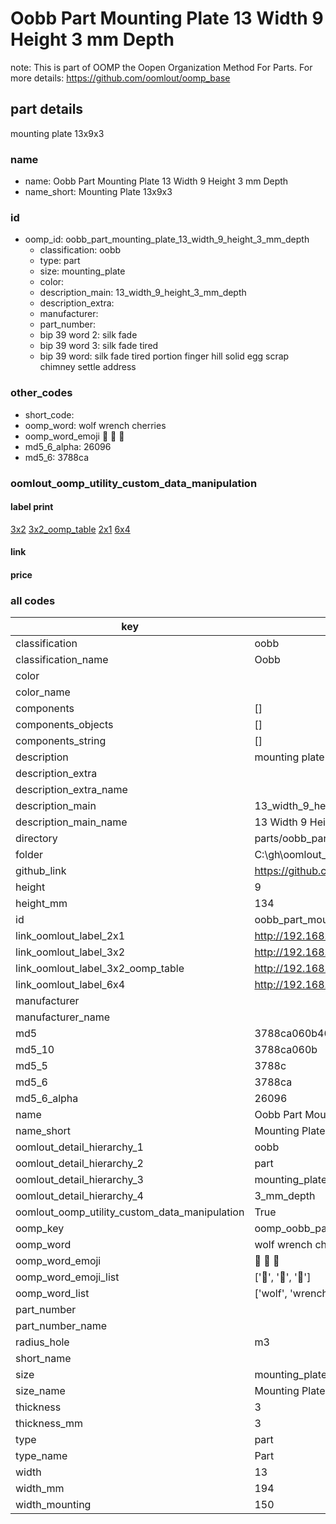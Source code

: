 # Oobb Part Mounting Plate 13 Width 9 Height 3 mm Depth  

note: This is part of OOMP the Oopen Organization Method For Parts. For more details: https://github.com/oomlout/oomp_base

##  part details
  



mounting plate 13x9x3



### name
* name: Oobb Part Mounting Plate 13 Width 9 Height 3 mm Depth
* name_short: Mounting Plate 13x9x3 
### id
* oomp_id: oobb_part_mounting_plate_13_width_9_height_3_mm_depth
  * classification: oobb
  * type: part
  * size: mounting_plate
  * color: 
  * description_main: 13_width_9_height_3_mm_depth
  * description_extra: 
  * manufacturer: 
  * part_number: 
  * bip 39 word 2: silk fade
  * bip 39 word 3: silk fade tired
  * bip 39 word: silk fade tired portion finger hill solid egg scrap chimney settle address

### other_codes
* short_code: 
* oomp_word: wolf wrench cherries
* oomp_word_emoji :wolf: :wrench: :cherries:
* md5_6_alpha: 26096
* md5_6: 3788ca






### oomlout_oomp_utility_custom_data_manipulation
#### label print
[3x2](http://192.168.1.245:1112/?label=oomp%2026096)
[3x2_oomp_table](http://192.168.1.108:1112/?label=oomp%2026096)
[2x1](http://192.168.1.242:1112/?label=oomp%2026096)
[6x4](http://192.168.1.55:1112/?label=oomp%2026096)    

#### link

                              

#### price







### all codes 
| key | value |  
| --- | --- |  
| classification | oobb |  
| classification_name | Oobb |  
| color |  |  
| color_name |  |  
| components | [] |  
| components_objects | [] |  
| components_string | [] |  
| description | mounting plate 13x9x3 |  
| description_extra |  |  
| description_extra_name |  |  
| description_main | 13_width_9_height_3_mm_depth |  
| description_main_name | 13 Width 9 Height 3 mm Depth |  
| directory | parts/oobb_part_mounting_plate_13_width_9_height_3_mm_depth |  
| folder | C:\gh\oomlout_oobb_version_4_generated_parts\things\oobb_part_mounting_plate_13_width_9_height_3_mm_depth |  
| github_link | https://github.com/oomlout/oomlout_oomp_part_src/tree/main/parts/oobb_part_mounting_plate_13_width_9_height_3_mm_depth |  
| height | 9 |  
| height_mm | 134 |  
| id | oobb_part_mounting_plate_13_width_9_height_3_mm_depth |  
| link_oomlout_label_2x1 | http://192.168.1.242:1112/?label=oomp%2026096 |  
| link_oomlout_label_3x2 | http://192.168.1.245:1112/?label=oomp%2026096 |  
| link_oomlout_label_3x2_oomp_table | http://192.168.1.108:1112/?label=oomp%2026096 |  
| link_oomlout_label_6x4 | http://192.168.1.55:1112/?label=oomp%2026096 |  
| manufacturer |  |  
| manufacturer_name |  |  
| md5 | 3788ca060b46d9d5aeab7a85c5547644 |  
| md5_10 | 3788ca060b |  
| md5_5 | 3788c |  
| md5_6 | 3788ca |  
| md5_6_alpha | 26096 |  
| name | Oobb Part Mounting Plate 13 Width 9 Height 3 mm Depth |  
| name_short | Mounting Plate 13x9x3  |  
| oomlout_detail_hierarchy_1 | oobb |  
| oomlout_detail_hierarchy_2 | part |  
| oomlout_detail_hierarchy_3 | mounting_plate |  
| oomlout_detail_hierarchy_4 | 3_mm_depth |  
| oomlout_oomp_utility_custom_data_manipulation | True |  
| oomp_key | oomp_oobb_part_mounting_plate_13_width_9_height_3_mm_depth |  
| oomp_word | wolf wrench cherries |  
| oomp_word_emoji | :wolf: :wrench: :cherries: |  
| oomp_word_emoji_list | [':wolf:', ':wrench:', ':cherries:'] |  
| oomp_word_list | ['wolf', 'wrench', 'cherries'] |  
| part_number |  |  
| part_number_name |  |  
| radius_hole | m3 |  
| short_name |  |  
| size | mounting_plate |  
| size_name | Mounting Plate |  
| thickness | 3 |  
| thickness_mm | 3 |  
| type | part |  
| type_name | Part |  
| width | 13 |  
| width_mm | 194 |  
| width_mounting | 150 |  
